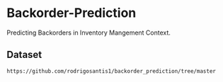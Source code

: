 # Backorder-Prediction
Predicting Backorders in Inventory Mangement Context.

## Dataset

```
https://github.com/rodrigosantis1/backorder_prediction/tree/master

```